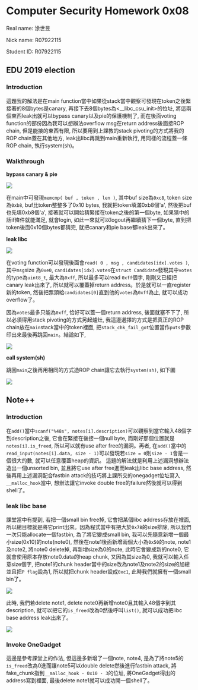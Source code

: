 # Computer Security Homework 0x08

Real name: 涂世昱

Nick name: R07922115

Student ID: R07922115

## EDU 2019 election

### Introduction

這題我的解法是在main function當中如果從stack當中觀察可發現在token之後緊接著的8個bytes是canary, 再接下去8個bytes為\<\_\_libc\_csu\_init\>的位址, 將這兩個東西leak出就可以bypass canary以及pie的保護機制了, 而在後面voting function的部份因為我可以想辦法overflow msg在return address後面接ROP chain, 但是能接的東西有限, 所以要用到上課教的stack pivoting的方式將我的ROP chain蓋在其他地方, leak出libc再跳到main重新執行, 用同樣的流程蓋一條ROP chain, 執行system(sh)。

### Walkthrough

**bypass canary & pie**

![](/home/jason/Pictures/Screenshot_20191226_020117.png)

在main中可發現``memcmp( buf , token , len )``, 其中buf size為``0xc8``, token size為``0xb8``, buf比token整整多了0x10 bytes, 我就把token填滿0xb8個'a', 然後把buf也先填0xb8個'a', 接著就可以開始猜緊接在token之後的第一個byte, 如果猜中的話if條件就能滿足, 就會login, 如此一來就可以logout再繼續猜下一個byte, 直到把token後面0x10個bytes都猜完, 就把canary和pie base都leak出來了。

**leak libc**

![](/home/jason/Pictures/Screenshot_20191226_030706.png)

在voting function可以發現後面會``read( 0 , msg , candidates[idx].votes )``, 其中``msg``size 為``0xe0``, ``candidates[idx].votes``在``struct Candidate``發現其中``votes``的type為``uint8_t``, 最大為``0xff``, 所以最多可以read ``0xff``個字, 剛剛又已經把canary leak出來了, 所以就可以覆蓋掉return address。於是就可以一直register新的token, 然後把票頭給``candidates[0]``直到他的``votes``為``0xff``為止, 就可以成功overflow了。

因為``votes``最多只能為``0xff``, 恰好可以蓋一個return address, 後面就塞不下了, 所以必須得用stack pivoting的方式另起爐灶, 我這邊選擇的方式是把真正的ROP chain放在``main``stack當中的token裡面, 把``stack_chk_fail_got``位置當作``puts``參數印出來最後再跳回``main``。結論如下,

![](/home/jason/Pictures/Screenshot_20191226_034100.png)

**call system(sh)**

跳回``main``之後再用相同的方式造ROP chain讓它去執行``system(sh)``, 如下圖

![](/home/jason/Pictures/Screenshot_20191226_040358.png)

## Note++

### Introduction

在``add()``當中``scanf("%48s", notes[i].description)``可以觀察到當它輸入48個字到description之後, 它會在緊接在後接一個null byte, 而剛好那個位置就是``notes[i].is_freed``, 所以可以就有use after free的漏洞。再者, 在``add()``當中的``read_input(notes[i].data, size - 1)``可以發現若``size = 0``則``size - 1``會是一個很大的數, 就可以任意覆蓋heap的資訊。 這題的解法就是利用上述漏洞想辦法造出一個unsorted bin, 並且將它use after free進而leak出libc base address, 然後再用上述漏洞配合fastbin attack的技巧將上課所交的onegadget位址寫入``__malloc_hook``當中, 想辦法讓它invoke double free的failure然後就可以得到shell了。

### leak libc base

課堂當中有提到, 若把一個small bin free掉, 它會把某個libc address存放在裡面, 所以總目標就是將它print出來。因為程式當中有把大於``0x78``的size排除, 所以我們一次只能allocate一個fastbin, 為了將它變成small bin, 我可以先隨意新增一個最小size(0x10)的note(note0), 然後在note1後面新增兩個大小為``0x50``的note, note1及note2, 將note0 delete掉, 再新增size為0的note, 此時它會變成新的note0, 它就會使用原本存放note0.data的heap chunk, 又因為其size為0, 我就可以輸入任意size個字, 把note1的chunk header當中的size改為note1及note2的size的加總並且把``P flag``設為1, 所以就把chunk header設成``0xc1``, 此時我們就擁有一個small bin了。

![](/home/jason/Pictures/Screenshot_20200102_175331.png)

此時, 我們若delete note1, delete note0再新增note0且其輸入48個字到其description, 就可以把它的``is_freed``改為0然後呼叫``list()``, 就可以成功把libc base address leak出來了。

![](/home/jason/Pictures/Screenshot_20200102_181406.png)

### Invoke OneGadget

這邊是參考課堂上的作法, 但這邊多新增了一個note, note4, 是為了將note5的``is_freed``改為0進而讓note5可以double delete然後進行fastbin attack, 將fake\_chunk指到``__malloc_hook - 0x10 - 3``的位址, 將OneGadget得出的address寫到裡面, 最後delete note1就可以成功開一個shell了。





